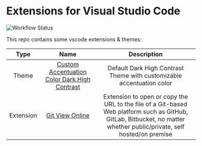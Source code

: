 # Extensions for Visual Studio Code

![Workflow Status](https://github.com/JayBeeDe/vscode_extensions/actions/workflows/publish-to-marketplace.yml/badge.svg)

This repo contains some vscode extensions & themes:

|Type|Name|Description|
|:---:|:---:|:---:|
|Theme|[Custom Accentuation Color Dark High Contrast](./cacdhc/)|Default Dark High Contrast Theme with customizable accentuation color|
|Extension|[Git View Online](./gvo/)|Extension to open or copy the URL to the file of a Git-based Web platform such as GitHub, GitLab, Bitbucket, no matter whether public/private, self hosted/on premise|

